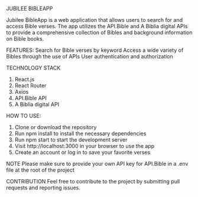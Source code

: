 JUBILEE BIBLEAPP

Jubilee BibleApp is a web application that allows users to search for and access Bible verses. The app utilizes the API.Bible and A Biblia digital APIs to provide a comprehensive collection of Bibles and background information on Bible books.

FEATURES:
Search for Bible verses by keyword
Access a wide variety of Bibles through the use of APIs
User authentication and authorization

TECHNOLOGY STACK
1. React.js
2. React Router
3. Axios
4. API.Bible API
5. A Biblia digital API

HOW TO USE:
1. Clone or download the repository
2. Run npm install to install the necessary dependencies
3. Run npm start to start the development server
4. Visit http://localhost:3000 in your browser to use the app
5. Create an account or log in to save your favorite verses

NOTE
Please make sure to provide your own API key for API.Bible in a .env file at the root of the project

CONTRIBUTION
Feel free to contribute to the project by submitting pull requests and reporting issues.